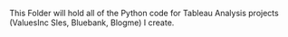 This Folder will hold all of the Python code for Tableau Analysis projects (ValuesInc Sles, Bluebank, Blogme) I create.
